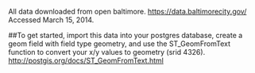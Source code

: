 All data downloaded from open baltimore.
https://data.baltimorecity.gov/
Accessed March 15, 2014.

##To get started, import this data into your postgres database, create a geom field with field type geometry, and use the ST_GeomFromText function to convert your x/y values to geometry (srid 4326). http://postgis.org/docs/ST_GeomFromText.html
